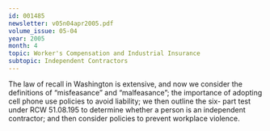 ```yaml
---
id: 001485
newsletter: v05n04apr2005.pdf
volume_issue: 05-04
year: 2005
month: 4
topic: Worker's Compensation and Industrial Insurance
subtopic: Independent Contractors
---
```


The law of recall in Washington is extensive, and now we consider the definitions of “misfeasance” and “malfeasance”; the importance of adopting cell phone use policies to avoid liability; we then outline the six- part test under RCW 51.08.195 to determine whether a person is an independent contractor; and then consider policies to prevent workplace violence.